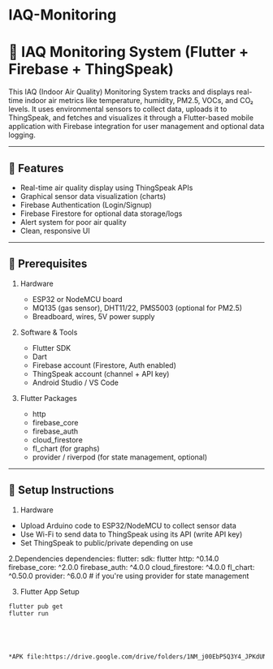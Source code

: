 # IAQ-Monitoring

# 🌿 IAQ Monitoring System (Flutter + Firebase + ThingSpeak)

This IAQ (Indoor Air Quality) Monitoring System tracks and displays real-time indoor air metrics like temperature, humidity, PM2.5, VOCs, and CO₂ levels. It uses environmental sensors to collect data, uploads it to ThingSpeak, and fetches and visualizes it through a Flutter-based mobile application with Firebase integration for user management and optional data logging.

---

## 📱 Features

- Real-time air quality display using ThingSpeak APIs
- Graphical sensor data visualization (charts)
- Firebase Authentication (Login/Signup)
- Firebase Firestore for optional data storage/logs
- Alert system for poor air quality
- Clean, responsive UI

---

## 🔧 Prerequisites

1. Hardware
   - ESP32 or NodeMCU board
   - MQ135 (gas sensor), DHT11/22, PMS5003 (optional for PM2.5)
   - Breadboard, wires, 5V power supply

2. Software & Tools
   - Flutter SDK
   - Dart
   - Firebase account (Firestore, Auth enabled)
   - ThingSpeak account (channel + API key)
   - Android Studio / VS Code

3. Flutter Packages
   - http
   - firebase_core
   - firebase_auth
   - cloud_firestore
   - fl_chart (for graphs)
   - provider / riverpod (for state management, optional)

---

## 🚀 Setup Instructions

 1. Hardware
- Upload Arduino code to ESP32/NodeMCU to collect sensor data
- Use Wi-Fi to send data to ThingSpeak using its API (write API key)
- Set ThingSpeak to public/private depending on use

 2.Dependencies
 dependencies:
  flutter:
    sdk: flutter
  http: ^0.14.0
  firebase_core: ^2.0.0
  firebase_auth: ^4.0.0
  cloud_firestore: ^4.0.0
  fl_chart: ^0.50.0
  provider: ^6.0.0  # if you're using provider for state management



 3. Flutter App Setup
```bash
flutter pub get
flutter run





*APK file:https://drive.google.com/drive/folders/1NM_j00EbP5Q3Y4_JPKdUNVDl1M-ANwSU?usp=sharing

